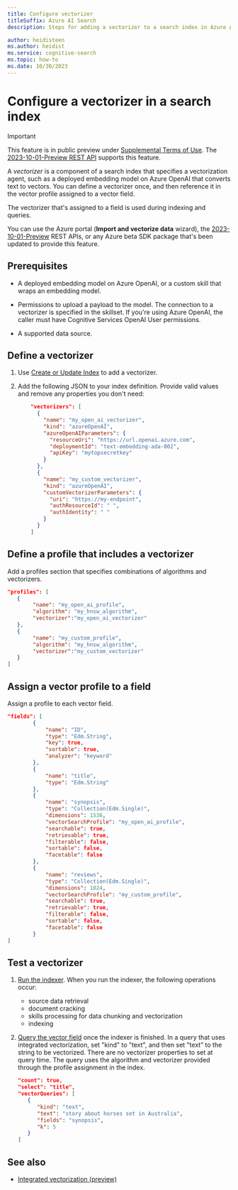 ```yaml
---
title: Configure vectorizer
titleSuffix: Azure AI Search
description: Steps for adding a vectorizer to a search index in Azure AI Search. A vectorizer calls an embedding model that generates embeddings from text.

author: heidisteen
ms.author: heidist
ms.service: cognitive-search
ms.topic: how-to
ms.date: 10/30/2023
---
```


# Configure a vectorizer in a search index

> [!IMPORTANT] 
> This feature is in public preview under [Supplemental Terms of Use](https://azure.microsoft.com/support/legal/preview-supplemental-terms/). The [2023-10-01-Preview REST API](/rest/api/searchservice/2023-10-01-preview/skillsets/create-or-update) supports this feature.

A *vectorizer* is a component of a search index that specifies a vectorization agent, such as a deployed embedding model on Azure OpenAI that converts text to vectors. You can define a vectorizer once, and then reference it in the vector profile assigned to a vector field.

The vectorizer that's assigned to a field is used during indexing and queries.

You can use the Azure portal (**Import and vectorize data** wizard), the [2023-10-01-Preview](/rest/api/searchservice/2023-10-01-preview/indexes/create-or-update) REST APIs, or any Azure beta SDK package that's been updated to provide this feature.

## Prerequisites

+ A deployed embedding model on Azure OpenAI, or a custom skill that wraps an embedding model.

+ Permissions to upload a payload to the model. The connection to a vectorizer is specified in the skillset. If you're using Azure OpenAI, the caller must have Cognitive Services OpenAI User permissions.

+ A supported data source.

## Define a vectorizer

1. Use [Create or Update Index](/rest/api/searchservice/2023-10-01-preview/indexes/create-or-update) to add a vectorizer.

1. Add the following JSON to your index definition. Provide valid values and remove any properties you don't need:

    ```json
        "vectorizers": [
          {
            "name": "my_open_ai_vectorizer",
            "kind": "azureOpenAI",
            "azureOpenAIParameters": {
              "resourceUri": "https://url.openai.azure.com",
              "deploymentId": "text-embedding-ada-002",
              "apiKey": "mytopsecretkey"
            }
          },
          {
            "name": "my_custom_vectorizer",
            "kind": "azureOpenAI",
            "customVectorizerParameters": {
              "uri": "https://my-endpoint",
              "authResourceId": " ",
              "authIdentity": " "
            }
          }
        ]
    ```

## Define a profile that includes a vectorizer

Add a profiles section that specifies combinations of algorithms and vectorizers.

```json
"profiles": [ 
   { 
        "name": "my_open_ai_profile", 
        "algorithm": "my_hnsw_algorithm", 
        "vectorizer":"my_open_ai_vectorizer" 
   }, 
   { 
        "name": "my_custom_profile", 
        "algorithm": "my_hnsw_algorithm", 
        "vectorizer":"my_custom_vectorizer" 
   }
]
```

## Assign a vector profile to a field

Assign a profile to each vector field.

```json
"fields": [ 
        { 
            "name": "ID", 
            "type": "Edm.String", 
            "key": true, 
            "sortable": true, 
            "analyzer": "keyword" 
        }, 
        { 
            "name": "title", 
            "type": "Edm.String" 
        }, 
        { 
            "name": "synopsis", 
            "type": "Collection(Edm.Single)", 
            "dimensions": 1536, 
            "vectorSearchProfile": "my_open_ai_profile", 
            "searchable": true, 
            "retrievable": true, 
            "filterable": false, 
            "sortable": false, 
            "facetable": false 
        }, 
        { 
            "name": "reviews", 
            "type": "Collection(Edm.Single)", 
            "dimensions": 1024, 
            "vectorSearchProfile": "my_custom_profile", 
            "searchable": true, 
            "retrievable": true, 
            "filterable": false, 
            "sortable": false, 
            "facetable": false 
        } 
]
```

## Test a vectorizer

1. [Run the indexer](search-howto-run-reset-indexers.md). When you run the indexer, the following operations occur:

    + source data retrieval
    + document cracking
    + skills processing for data chunking and vectorization
    + indexing

1. [Query the vector field](vector-search-how-to-query.md) once the indexer is finished. In a query that uses integrated vectorization, set "kind" to "text", and then set "text" to the string to be vectorized. There are no vectorizer properties to set at query time. The query uses the algorithm and vectorizer provided through the profile assignment in the index.

    ```json
    "count": true,
    "select": "title",
    "vectorQueries": [ 
       { 
          "kind": "text",
          "text": "story about horses set in Australia",
          "fields": "synopsis",
          "k": 5
       }
    ]
    ```

## See also

+ [Integrated vectorization (preview)](vector-search-integrated-vectorization.md)